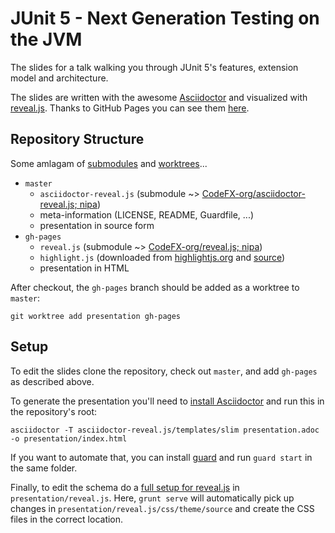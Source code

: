 # JUnit 5 - Next Generation Testing on the JVM

The slides for a talk walking you through JUnit 5's features, extension model and architecture.

The slides are written with the awesome
 [Asciidoctor](http://asciidoctor.org/) and visualized with
 [reveal.js](http://asciidoctor.org/).
Thanks to GitHub Pages you can see them [here](http://codefx-org.github.io/talk-junit-5/).

## Repository Structure

Some amlagam of
 [submodules](https://git-scm.com/book/en/v2/Git-Tools-Submodules) and
 [worktrees](https://git-scm.com/docs/git-worktree)...

* `master`
	* `asciidoctor-reveal.js` (submodule ~>
		[CodeFX-org/asciidoctor-reveal.js; nipa](https://github.com/CodeFX-org/asciidoctor-reveal.js/tree/nipa))
	* meta-information (LICENSE, README, Guardfile, ...)
	* presentation in source form
* `gh-pages`
	* `reveal.js` (submodule ~>
		[CodeFX-org/reveal.js; nipa](https://github.com/CodeFX-org/reveal.js/tree/nipa))
	* `highlight.js` (downloaded from [highlightjs.org](https://highlightjs.org/download/) and [source](https://github.com/isagalaev/highlight.js/tree/master/src/styles))
	* presentation in HTML

After checkout, the `gh-pages` branch should be added as a worktree to `master`:

	git worktree add presentation gh-pages


## Setup

To edit the slides clone the repository, check out `master`, and add `gh-pages` as described above.

To generate the presentation you'll need to
 [install Asciidoctor](http://asciidoctor.org/docs/install-toolchain/)
 and run this in the repository's root:

	asciidoctor -T asciidoctor-reveal.js/templates/slim presentation.adoc -o presentation/index.html

If you want to automate that, you can install [guard](https://rubygems.org/gems/guard/versions/2.13.0) and run `guard start` in the same folder.

Finally, to edit the schema do
 a [full setup for reveal.js](https://github.com/hakimel/reveal.js#full-setup)
 in `presentation/reveal.js`.
Here, `grunt serve` will automatically pick up changes in
 `presentation/reveal.js/css/theme/source` and create the CSS files in the correct location.
